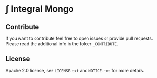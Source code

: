 # ∫ Integral Mongo


## Contribute

If you want to contribute feel free to open issues or provide pull requests. Please read the additional info in the folder `_CONTRIBUTE`.


## License

Apache 2.0 license, see `LICENSE.txt` and `NOTICE.txt` for more details.
